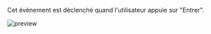 Cet évènement est déclenché quand l'utilisateur appuie sur "Entrer".

![preview](/images/events/enter-fr.png)